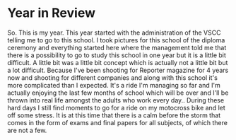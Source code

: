 # Year in Review

So. This is my year.
This year started with the administration of the VSCC telling me to go to this school. 
I took pictures for this school of the diploma ceremony and everything started here where the management told me that there is a possibility to go to study this school in one year but it is a little bit difficult. 
A little bit was a little bit concept which is actually not a little bit but a lot difficult. Because I've been shooting for Reporter magazine for 4 years now and shooting for different companies and along with this school it's more complicated than I expected. 
It's a ride I'm managing so far and I'm actually enjoying the last few months of school which will be over and I'll be thrown into real life amongst the adults who work every day.. 
During these hard days I still find moments to go for a ride on my motocross bike and let off some stress. It is at this time that there is a calm before the storm that comes in the form of exams and final papers for all subjects, of which there are not a few. 
